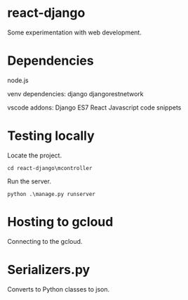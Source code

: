 # react-django
 
Some experimentation with web development.

# Dependencies

node.js

venv dependencies:
django
djangorestnetwork

vscode addons:
Django
ES7 React
Javascript code snippets

# Testing locally

Locate the project.

```
cd react-django\mcontroller
```

Run the server.

```
python .\manage.py runserver
```

# Hosting to gcloud
Connecting to the gcloud.

# Serializers.py

Converts to Python classes to json.
